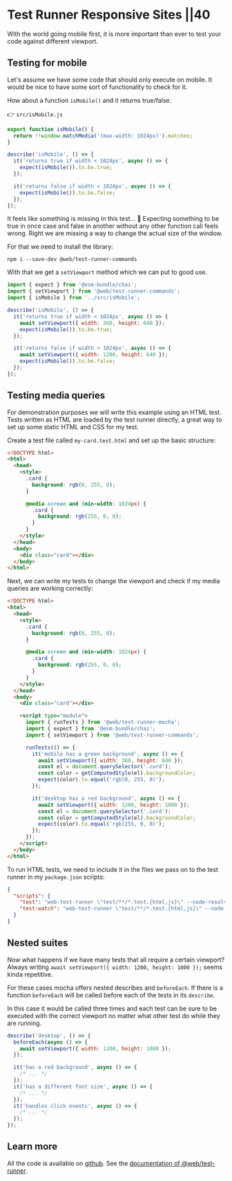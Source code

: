 # Test Runner  Responsive Sites ||40

With the world going mobile first, it is more important than ever to test your code against different viewport.

## Testing for mobile

Let's assume we have some code that should only execute on mobile.
It would be nice to have some sort of functionality to check for it.

How about a function `isMobile()` and it returns true/false.

👉 `src/isMobile.js`

```js
export function isMobile() {
  return !!window.matchMedia('(max-width: 1024px)').matches;
}
```

```js
describe('isMobile', () => {
  it('returns true if width < 1024px', async () => {
    expect(isMobile()).to.be.true;
  });

  it('returns false if width > 1024px', async () => {
    expect(isMobile()).to.be.false;
  });
});
```

It feels like something is missing in this test... 🤔
Expecting something to be true in once case and false in another without any other function call feels wrong.
Right we are missing a way to change the actual size of the window.

For that we need to install the library:

```
npm i --save-dev @web/test-runner-commands
```

With that we get a `setViewport` method which we can put to good use.

```js
import { expect } from '@esm-bundle/chai';
import { setViewport } from '@web/test-runner-commands';
import { isMobile } from '../src/isMobile';

describe('isMobile', () => {
  it('returns true if width < 1024px', async () => {
    await setViewport({ width: 360, height: 640 });
    expect(isMobile()).to.be.true;
  });

  it('returns false if width > 1024px', async () => {
    await setViewport({ width: 1200, height: 640 });
    expect(isMobile()).to.be.false;
  });
});
```

## Testing media queries

For demonstration purposes we will write this example using an HTML test. Tests written as HTML are loaded by the test runner directly, a great way to set up some static HTML and CSS for my test.

Create a test file called `my-card.test.html` and set up the basic structure:

```html
<!DOCTYPE html>
<html>
  <head>
    <style>
      .card {
        background: rgb(0, 255, 0);
      }

      @media screen and (min-width: 1024px) {
        .card {
          background: rgb(255, 0, 0);
        }
      }
    </style>
  </head>
  <body>
    <div class="card"></div>
  </body>
</html>
```

Next, we can write my tests to change the viewport and check if my media queries are working correctly:

```html
<!DOCTYPE html>
<html>
  <head>
    <style>
      .card {
        background: rgb(0, 255, 0);
      }

      @media screen and (min-width: 1024px) {
        .card {
          background: rgb(255, 0, 0);
        }
      }
    </style>
  </head>
  <body>
    <div class="card"></div>

    <script type="module">
      import { runTests } from '@web/test-runner-mocha';
      import { expect } from '@esm-bundle/chai';
      import { setViewport } from '@web/test-runner-commands';

      runTests(() => {
        it('mobile has a green background', async () => {
          await setViewport({ width: 360, height: 640 });
          const el = document.querySelector('.card');
          const color = getComputedStyle(el).backgroundColor;
          expect(color).to.equal('rgb(0, 255, 0)');
        });

        it('desktop has a red background', async () => {
          await setViewport({ width: 1200, height: 1000 });
          const el = document.querySelector('.card');
          const color = getComputedStyle(el).backgroundColor;
          expect(color).to.equal('rgb(255, 0, 0)');
        });
      });
    </script>
  </body>
</html>
```

To run HTML tests, we need to include it in the files we pass on to the test runner in my `package.json` scripts:

```json
{
  "scripts": {
    "test": "web-test-runner \"test/**/*.test.{html,js}\" --node-resolve",
    "test:watch": "web-test-runner \"test/**/*.test.{html,js}\" --node-resolve --watch"
  }
}
```

## Nested suites

Now what happens if we have many tests that all require a certain viewport?
Always writing `await setViewport({ width: 1200, height: 1000 });` seems kinda repetitive.

For these cases mocha offers nested describes and `beforeEach`.
If there is a function `beforeEach` will be called before each of the tests in its `describe`.

In this case it would be called three times and each test can be sure to be executed with the correct viewport no matter what other test do while they are running.

```js
describe('desktop', () => {
  beforeEach(async () => {
    await setViewport({ width: 1200, height: 1000 });
  });

  it('has a red background', async () => {
    /* ... */
  });
  it('has a different font size', async () => {
    /* ... */
  });
  it('handles click events', async () => {
    /* ... */
  });
});
```

## Learn more

All the code is available on [github](https://github.com/modernweb-dev/example-projects/tree/master/guides/test-runner).
See the [documentation of @web/test-runner](../../docs/test-runner/overview.md).
